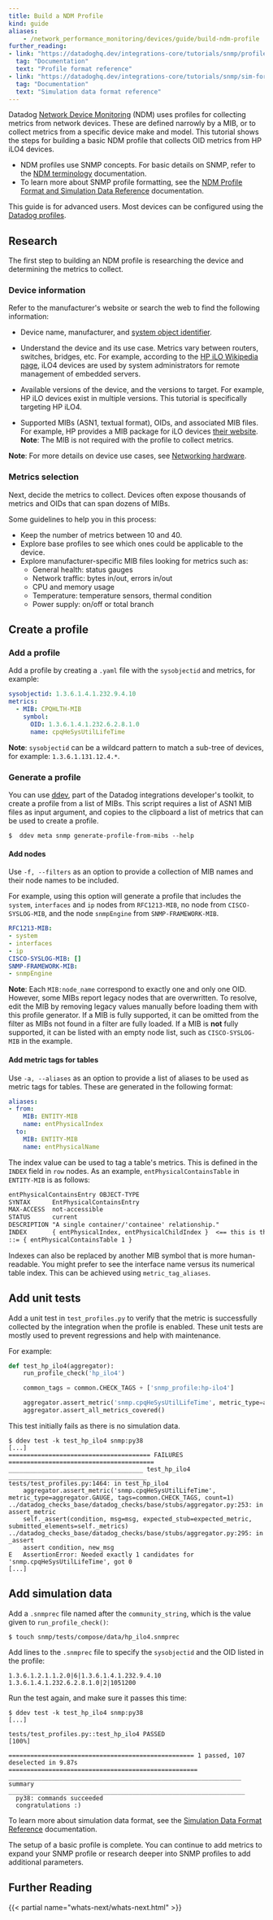 ```yaml
---
title: Build a NDM Profile
kind: guide
aliases:
    - /network_performance_monitoring/devices/guide/build-ndm-profile
further_reading:
- link: "https://datadoghq.dev/integrations-core/tutorials/snmp/profile-format/"
  tag: "Documentation"
  text: "Profile format reference"
- link: "https://datadoghq.dev/integrations-core/tutorials/snmp/sim-format/"
  tag: "Documentation"
  text: "Simulation data format reference"
---
```


Datadog [Network Device Monitoring][1] (NDM) uses profiles for collecting metrics from network devices. These are defined narrowly by a MIB, or to collect metrics from a specific device make and model. This tutorial shows the steps for building a basic NDM profile that collects OID metrics from HP iLO4 devices.

- NDM profiles use SNMP concepts. For basic details on SNMP, refer to the [NDM terminology][2] documentation.
- To learn more about SNMP profile formatting, see the [NDM Profile Format and Simulation Data Reference][3] documentation.

<div class="alert alert-warning">
This guide is for advanced users. Most devices can be configured using the <a href="/network_monitoring/devices/profiles#metric-definition-by-profile">Datadog profiles</a>.
</div>

## Research

The first step to building an NDM profile is researching the device and determining the metrics to collect.

### Device information

Refer to the manufacturer's website or search the web to find the following information:

- Device name, manufacturer, and [system object identifier][2].

- Understand the device and its use case. Metrics vary between routers, switches, bridges, etc. For example, according to the [HP iLO Wikipedia page][4], iLO4 devices are used by system administrators for remote management of embedded servers.

- Available versions of the device, and the versions to target. For example, HP iLO devices exist in multiple versions. This tutorial is specifically targeting HP iLO4.

- Supported MIBs (ASN1, textual format), OIDs, and associated MIB files. For example, HP provides a MIB package for iLO devices [their website][5]. **Note**: The MIB is not required with the profile to collect metrics.

**Note**: For more details on device use cases, see [Networking hardware][6].

### Metrics selection

Next, decide the metrics to collect. Devices often expose thousands of metrics and OIDs that can span dozens of MIBs.

Some guidelines to help you in this process:

- Keep the number of metrics between 10 and 40.
- Explore base profiles to see which ones could be applicable to the device.
- Explore manufacturer-specific MIB files looking for metrics such as:
    - General health: status gauges
    - Network traffic: bytes in/out, errors in/out
    - CPU and memory usage
    - Temperature: temperature sensors, thermal condition
    - Power supply: on/off or total branch

## Create a profile

### Add a profile

Add a profile by creating a `.yaml` file with the `sysobjectid` and metrics, for example:

```yaml
sysobjectid: 1.3.6.1.4.1.232.9.4.10
metrics:
  - MIB: CPQHLTH-MIB
    symbol:
      OID: 1.3.6.1.4.1.232.6.2.8.1.0
      name: cpqHeSysUtilLifeTime
```

**Note**: `sysobjectid` can be a wildcard pattern to match a sub-tree of devices, for example: `1.3.6.1.131.12.4.*`.

### Generate a profile

You can use [ddev][7], part of the Datadog integrations developer's toolkit, to create a profile from a list of MIBs. This script requires a list of ASN1 MIB files as input argument, and copies to the clipboard a list of metrics that can be used to create a profile.

```console
$  ddev meta snmp generate-profile-from-mibs --help
```

#### Add nodes

Use `-f, --filters` as an option to provide a collection of MIB names and their node names to be included.

For example, using this option will generate a profile that includes the `system`, `interfaces` and `ip` nodes from `RFC1213-MIB`, no node from `CISCO-SYSLOG-MIB`, and the node `snmpEngine` from `SNMP-FRAMEWORK-MIB`.

```yaml
RFC1213-MIB:
- system
- interfaces
- ip
CISCO-SYSLOG-MIB: []
SNMP-FRAMEWORK-MIB:
- snmpEngine
```

**Note**: Each `MIB:node_name` correspond to exactly one and only one OID. However, some MIBs report legacy nodes that are overwritten. To resolve, edit the MIB by removing legacy values manually before loading them with this profile generator. If a MIB is fully supported, it can be omitted from the filter as MIBs not found in a filter are fully loaded. If a MIB is **not** fully supported, it can be listed with an empty node list, such as `CISCO-SYSLOG-MIB` in the example.

#### Add metric tags for tables

Use `-a, --aliases` as an option to provide a list of aliases to be used as metric tags for tables. These are generated in the following format:

```yaml
aliases:
- from:
    MIB: ENTITY-MIB
    name: entPhysicalIndex
  to:
    MIB: ENTITY-MIB
    name: entPhysicalName
```

The index value can be used to tag a table's metrics. This is defined in the `INDEX` field in `row` nodes.
As an example, `entPhysicalContainsTable` in `ENTITY-MIB` is as follows:

```txt
entPhysicalContainsEntry OBJECT-TYPE
SYNTAX      EntPhysicalContainsEntry
MAX-ACCESS  not-accessible
STATUS      current
DESCRIPTION "A single container/'containee' relationship."
INDEX       { entPhysicalIndex, entPhysicalChildIndex }  <== this is the index definition
::= { entPhysicalContainsTable 1 }
```

Indexes can also be replaced by another MIB symbol that is more human-readable. You might prefer to see the interface name versus its numerical table index. This can be achieved using `metric_tag_aliases`.

## Add unit tests

Add a unit test in `test_profiles.py` to verify that the metric is successfully collected by the integration when the profile is enabled. These unit tests are mostly used to prevent regressions and help with maintenance.

For example:

```python
def test_hp_ilo4(aggregator):
    run_profile_check('hp_ilo4')

    common_tags = common.CHECK_TAGS + ['snmp_profile:hp-ilo4']

    aggregator.assert_metric('snmp.cpqHeSysUtilLifeTime', metric_type=aggregator.MONOTONIC_COUNT, tags=common_tags, count=1)
    aggregator.assert_all_metrics_covered()
```

This test initially fails as there is no simulation data.

```console
$ ddev test -k test_hp_ilo4 snmp:py38
[...]
======================================= FAILURES ========================================
_____________________________________ test_hp_ilo4 ______________________________________
tests/test_profiles.py:1464: in test_hp_ilo4
    aggregator.assert_metric('snmp.cpqHeSysUtilLifeTime', metric_type=aggregator.GAUGE, tags=common.CHECK_TAGS, count=1)
../datadog_checks_base/datadog_checks/base/stubs/aggregator.py:253: in assert_metric
    self._assert(condition, msg=msg, expected_stub=expected_metric, submitted_elements=self._metrics)
../datadog_checks_base/datadog_checks/base/stubs/aggregator.py:295: in _assert
    assert condition, new_msg
E   AssertionError: Needed exactly 1 candidates for 'snmp.cpqHeSysUtilLifeTime', got 0
[...]
```

## Add simulation data

Add a `.snmprec` file named after the `community_string`, which is the value given to `run_profile_check()`:

```
$ touch snmp/tests/compose/data/hp_ilo4.snmprec
```

Add lines to the `.snmprec` file to specify the `sysobjectid` and the OID listed in the profile:

```console
1.3.6.1.2.1.1.2.0|6|1.3.6.1.4.1.232.9.4.10
1.3.6.1.4.1.232.6.2.8.1.0|2|1051200
```

Run the test again, and make sure it passes this time:

```console
$ ddev test -k test_hp_ilo4 snmp:py38
[...]

tests/test_profiles.py::test_hp_ilo4 PASSED                                                                                        [100%]

=================================================== 1 passed, 107 deselected in 9.87s ====================================================
________________________________________________________________ summary _________________________________________________________________
  py38: commands succeeded
  congratulations :)
```

To learn more about simulation data format, see the [Simulation Data Format Reference][3] documentation.

The setup of a basic profile is complete. You can continue to add metrics to expand your SNMP profile or research deeper into SNMP profiles to add additional parameters.

## Further Reading

{{< partial name="whats-next/whats-next.html" >}}


[1]: /network_monitoring/devices/
[2]: /network_monitoring/devices/troubleshooting#terminology
[3]: /network_monitoring/devices/guide/profile-and-simulation-data-reference
[4]: https://en.wikipedia.org/wiki/HP_Integrated_Lights-Out
[5]: https://support.hpe.com/hpsc/swd/public/detail?swItemId=MTX_53293d026fb147958b223069b6
[6]: https://en.wikipedia.org/wiki/Networking_hardware
[7]: https://github.com/DataDog/integrations-core/tree/master/datadog_checks_dev

